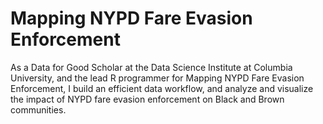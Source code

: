 # Mapping NYPD Fare Evasion Enforcement

As a Data for Good Scholar at the Data Science Institute at Columbia University, and the lead R programmer for Mapping NYPD Fare Evasion Enforcement, I build an efficient data workflow, and analyze and visualize the impact of NYPD fare evasion enforcement on Black and Brown communities.

